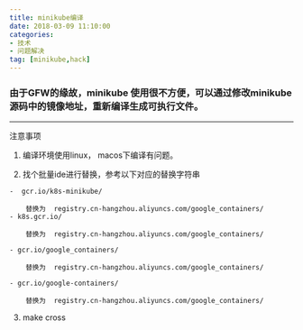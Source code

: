 ```yaml
---
title: minikube编译
date: 2018-03-09 11:10:00
categories: 
- 技术
- 问题解决
tag: [minikube,hack]
---
```

### 由于GFW的缘故，minikube 使用很不方便，可以通过修改minikube源码中的镜像地址，重新编译生成可执行文件。
---
注意事项

1. 编译环境使用linux，  macos下编译有问题。

2. 找个批量ide进行替换，参考以下对应的替换字符串
<!-- more -->
    -  gcr.io/k8s-minikube/ 

        替换为  registry.cn-hangzhou.aliyuncs.com/google_containers/
    - k8s.gcr.io/

        替换为  registry.cn-hangzhou.aliyuncs.com/google_containers/

    - gcr.io/google_containers/

        替换为  registry.cn-hangzhou.aliyuncs.com/google_containers/

    - gcr.io/google-containers/

        替换为  registry.cn-hangzhou.aliyuncs.com/google_containers/

3. make cross